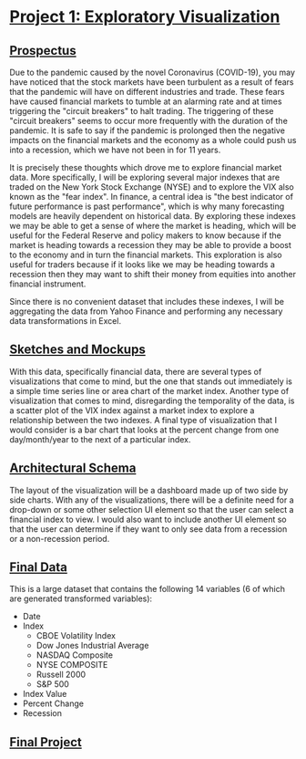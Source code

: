 # [Project 1: Exploratory Visualization](https://sheri-kamal.github.io/DATA73200-SP2020/Exploratory/)

## [Prospectus](https://github.com/sheri-kamal/DATA73200-SP2020/tree/master/Exploratory)
Due to the pandemic caused by the novel Coronavirus (COVID-19), you may have noticed that the stock markets have been turbulent as a result of fears that the pandemic will have on different industries and trade. These fears have caused financial markets to tumble at an alarming rate and at times triggering the "circuit breakers" to halt trading. The triggering of these "circuit breakers" seems to occur more frequently with the duration of the pandemic. It is safe to say if the pandemic is prolonged then the negative impacts on the financial markets and the economy as a whole could push us into a recession, which we have not been in for 11 years. 

It is precisely these thoughts which drove me to explore financial market data. More specifically, I will be exploring several major indexes that are traded on the New York Stock Exchange (NYSE) and to explore the VIX also known as the "fear index". In finance, a central idea is "the best indicator of future performance is past performance", which is why many forecasting models are heavily dependent on historical data. By exploring these indexes we may be able to get a sense of where the market is heading, which will be useful for the Federal Reserve and policy makers to know because if the market is heading towards a recession they may be able to provide a boost to the economy and in turn the financial markets. This exploration is also useful for traders because if it looks like we may be heading towards a recession then they may want to shift their money from equities into another financial instrument.

Since there is no convenient dataset that includes these indexes, I will be aggregating the data from Yahoo Finance and performing any necessary data transformations in Excel.

## [Sketches and Mockups](https://github.com/sheri-kamal/DATA73200-SP2020/blob/master/Exploratory/Sketches%20and%20Mockups.pdf)
With this data, specifically financial data, there are several types of visualizations that come to mind, but the one that stands out immediately is a simple time series line or area chart of the market index. Another type of visualization that comes to mind, disregarding the temporality of the data, is a scatter plot of the VIX index against a market index to explore a relationship between the two indexes. A final type of visualization that I would consider is a bar chart that looks at the percent change from one day/month/year to the next of a particular index.

## [Architectural Schema](https://github.com/sheri-kamal/DATA73200-SP2020/blob/master/Exploratory/Architectural%20Schema.pdf)
The layout of the visualization will be a dashboard made up of two side by side charts. With any of the visualizations, there will be a definite need for a drop-down or some other selection UI element so that the user can select a financial index to view. I would also want to include another UI element so that the user can determine if they want to only see data from a recession or a non-recession period. 

## [Final Data](https://raw.githubusercontent.com/sheri-kamal/DATA73200-SP2020/master/Exploratory/Final%20Dataset.csv)
This is a large dataset that contains the following 14 variables (6 of which are generated transformed variables):
  * Date
  * Index
    * CBOE Volatility Index
    * Dow Jones Industrial Average
    * NASDAQ Composite
    * NYSE COMPOSITE
    * Russell 2000
    * S&P 500
  * Index Value
  * Percent Change
  * Recession

## [Final Project](https://sheri-kamal.github.io/DATA73200-SP2020/Exploratory/)
